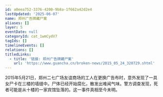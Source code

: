 ```yaml
---
id: a0eea752-3376-4200-9b8a-1f662a42d2e4
lastUpdated: '2025-06-07'
name: 郑州广告牌藏尸案
aliases: []
layer: 5
eventDate: null
categoryId: cat_1wmCydV7
tagIds: []
timelineEvents: []
relations: []
titledLinks:
  - title: '链接: 郑州广告牌藏尸案'
    url: 'https://www.guancha.cn/broken-news/2015_05_24_320729.shtml'
---
```

2015年5月21日，郑州二七广场友谊商场的工人在更换广告布时，意外发现了一具女尸卡在三楼的墙缝中。尸体已经开始腐化，散发出难闻气味。警方调查发现，死者可能是从十楼的一家宾馆坠落的。这一事件真相至今未明。

